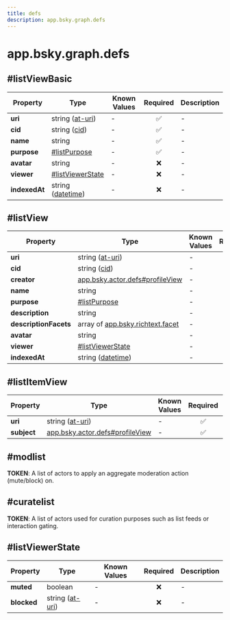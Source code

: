 ```yaml
---
title: defs
description: app.bsky.graph.defs
---
```


# app.bsky.graph.defs

## #listViewBasic

| Property | Type | Known Values | Required | Description |
| --- | --- | --- | :---: | --- |
| **uri** | string ([at-uri](https://atproto.com/specs/at-uri-scheme)) | - | ✅ | - |
| **cid** | string ([cid](https://atproto.com/specs/repository#cid-formats)) | - | ✅ | - |
| **name** | string | - | ✅ | - |
| **purpose** | [#listPurpose](#listpurpose) | - | ✅ | - |
| **avatar** | string | - | ❌ | - |
| **viewer** | [#listViewerState](#listviewerstate) | - | ❌ | - |
| **indexedAt** | string ([datetime](https://atproto.com/specs/lexicon#datetime)) | - | ❌ | - |

## #listView

| Property | Type | Known Values | Required | Description |
| --- | --- | --- | :---: | --- |
| **uri** | string ([at-uri](https://atproto.com/specs/at-uri-scheme)) | - | ✅ | - |
| **cid** | string ([cid](https://atproto.com/specs/repository#cid-formats)) | - | ✅ | - |
| **creator** | [app.bsky.actor.defs#profileView](../../../../lexicons/app/bsky/actor/defs.md#profileview) | - | ✅ | - |
| **name** | string | - | ✅ | - |
| **purpose** | [#listPurpose](#listpurpose) | - | ✅ | - |
| **description** | string | - | ❌ | - |
| **descriptionFacets** | array of [app.bsky.richtext.facet](../../../../lexicons/app/bsky/richtext/facet.md#main) | - | ❌ | - |
| **avatar** | string | - | ❌ | - |
| **viewer** | [#listViewerState](#listviewerstate) | - | ❌ | - |
| **indexedAt** | string ([datetime](https://atproto.com/specs/lexicon#datetime)) | - | ✅ | - |

## #listItemView

| Property | Type | Known Values | Required | Description |
| --- | --- | --- | :---: | --- |
| **uri** | string ([at-uri](https://atproto.com/specs/at-uri-scheme)) | - | ✅ | - |
| **subject** | [app.bsky.actor.defs#profileView](../../../../lexicons/app/bsky/actor/defs.md#profileview) | - | ✅ | - |

## #modlist

**TOKEN**: A list of actors to apply an aggregate moderation action (mute/block) on.

## #curatelist

**TOKEN**: A list of actors used for curation purposes such as list feeds or interaction gating.

## #listViewerState

| Property | Type | Known Values | Required | Description |
| --- | --- | --- | :---: | --- |
| **muted** | boolean | - | ❌ | - |
| **blocked** | string ([at-uri](https://atproto.com/specs/at-uri-scheme)) | - | ❌ | - |
